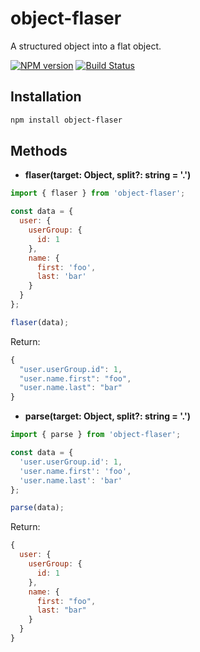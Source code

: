 # object-flaser

A structured object into a flat object.

[![NPM version](https://img.shields.io/npm/v/object-flaser.svg?style=flat)](https://npmjs.org/package/object-flaser)
[![Build Status](https://img.shields.io/travis/simonguo/object-flaser.svg?style=flat)](https://travis-ci.org/simonguo/object-flaser)

## Installation

```bash
npm install object-flaser
```

## Methods

- **flaser(target: Object, split?: string = '.')**

```js
import { flaser } from 'object-flaser';

const data = {
  user: {
    userGroup: {
      id: 1
    },
    name: {
      first: 'foo',
      last: 'bar'
    }
  }
};

flaser(data);
```

Return:

```js
{
  "user.userGroup.id": 1,
  "user.name.first": "foo",
  "user.name.last": "bar"
}
```

- **parse(target: Object, split?: string = '.')**

```js
import { parse } from 'object-flaser';

const data = {
  'user.userGroup.id': 1,
  'user.name.first': 'foo',
  'user.name.last': 'bar'
};

parse(data);
```

Return:

```js
{
  user: {
    userGroup: {
      id: 1
    },
    name: {
      first: "foo",
      last: "bar"
    }
  }
}
```
